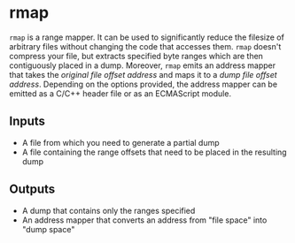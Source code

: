 # rmap
`rmap` is a range mapper. It can be used to significantly reduce the filesize of arbitrary files without changing the code that accesses them. `rmap` doesn't compress your file, but extracts specified byte ranges which are then contiguously placed in a dump. Moreover, `rmap` emits an address mapper that takes the *original file offset address* and maps it to a *dump file offset address*. Depending on the options provided, the address mapper can be emitted as a C/C++ header file or as an ECMAScript module.

## Inputs
- A file from which you need to generate a partial dump
- A file containing the range offsets that need to be placed in the resulting dump

## Outputs
- A dump that contains only the ranges specified
- An address mapper that converts an address from "file space" into "dump space"